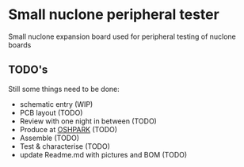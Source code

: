 # Small nuclone peripheral tester
Small nuclone expansion board used for peripheral testing of nuclone boards
## TODO's
Still some things need to be done:
* schematic entry (WIP)
* PCB layout (TODO)
* Review with one night in between (TODO)
* Produce at [OSHPARK](https://oshpark.com/) (TODO)
* Assemble (TODO)
* Test & characterise (TODO)
* update Readme.md with pictures and BOM (TODO)

